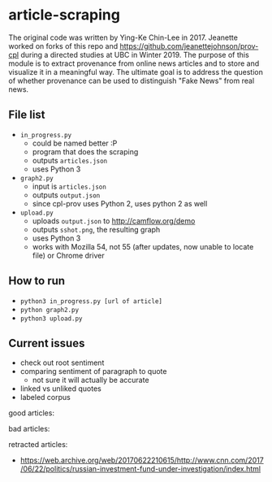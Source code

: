 # article-scraping
The original code was written by Ying-Ke Chin-Lee in 2017.
Jeanette worked on forks of this repo and https://github.com/jeanettejohnson/prov-cpl during a directed studies at UBC in Winter 2019.
The purpose of this module is to extract provenance from online news articles and to store and visualize it in a meaningful way. The ultimate goal is to address the question of whether provenance can be used to distinguish "Fake News" from real news.

## File list
* ```in_progress.py```
  * could be named better :P
  * program that does the scraping
  * outputs ```articles.json```
  * uses Python 3
* ```graph2.py```
  * input is ```articles.json```
  * outputs ```output.json```
  * since cpl-prov uses Python 2, uses python 2 as well
* ```upload.py```
  * uploads ```output.json``` to <http://camflow.org/demo>
  * outputs ```sshot.png```, the resulting graph
  * uses Python 3
  * works with Mozilla 54, not 55 (after updates, now unable to locate file) or Chrome driver

## How to run
* ```python3 in_progress.py [url of article]```
* ```python graph2.py```
* ```python3 upload.py```

## Current issues
* check out root sentiment
* comparing sentiment of paragraph to quote
  * not sure it will actually be accurate
* linked vs unliked quotes
* labeled corpus

good articles:

bad articles:


retracted articles:
* https://web.archive.org/web/20170622210615/http://www.cnn.com/2017/06/22/politics/russian-investment-fund-under-investigation/index.html
